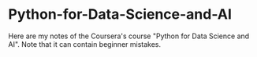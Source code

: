 # Python-for-Data-Science-and-AI
Here are my notes of the Coursera's course "Python for Data Science and AI". Note that it can contain beginner mistakes.
